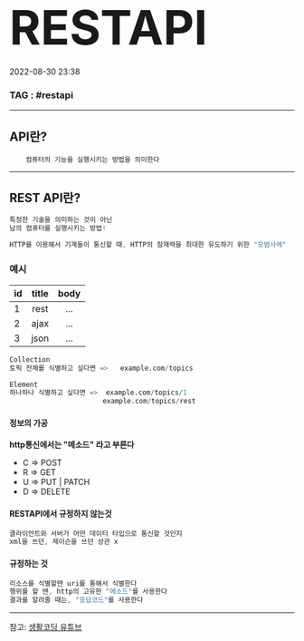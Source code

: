 # <span style="font-size:3em;">RESTAPI</span>
2022-08-30 23:38
### TAG  : #restapi
----

## API란?
```n
	컴퓨터의 기능을 실행시키는 방법을 의미한다
```
---
## REST API란?
``` c
특정한 기술을 의미하는 것이 아닌
남의 컴퓨터를 실행시키는 방법!

HTTP를 이용해서 기계들이 통신할 때, HTTP의 잠재력을 최대한 유도하기 위한 "모범사례"
```

### **예시**
|   id  |title |body|
|--|:--:|:--:|
|1| rest| ...|
|2|  ajax | ...|  
|3|json|...|
``` python
Collection
토픽 전체를 식별하고 싶다면 =>   example.com/topics

Element
하나하나 식별하고 싶다면 =>  example.com/topics/1
					   example.com/topics/rest
```

#### 정보의 가공
**http통신에서는 "메소드" 라고 부른다**

- C => POST
- R => GET
- U =>  PUT | PATCH
- D => DELETE

#### RESTAPI에서 규정하지 않는것
```c
클라이언트와 서버가 어떤 데이터 타입으로 통신할 것인지
xml을 쓰던, 제이슨을 쓰던 상관 x
```
#### 규정하는 것
```c
리소스를 식별할땐 uri를 통해서 식별한다
행위를 할 땐, http의 고유한 "메소드"를 사용한다
결과를 알려줄 때는, "응답코드"를 사용한다
```


---
참고:  [생활코딩 유튜브](https://www.youtube.com/watch?v=PmY3dWcCxXI)